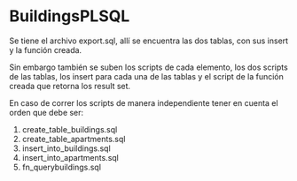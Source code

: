 # BuildingsPLSQL

Se tiene el archivo export.sql, allí se encuentra las dos tablas, con sus insert y la función creada.

Sin embargo también se suben los scripts de cada elemento, los dos scripts de las tablas, los insert para cada una de las tablas y el script de la función creada que retorna los result set.

En caso de correr los scripts de manera independiente tener en cuenta el orden que debe ser:

1. create_table_buildings.sql
2. create_table_apartments.sql
3. insert_into_buildings.sql
4. insert_into_apartments.sql
5. fn_querybuildings.sql
